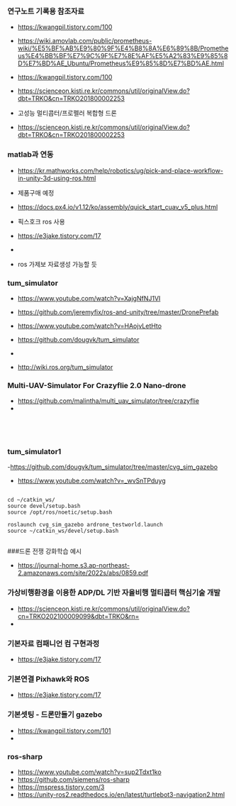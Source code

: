 


### 연구노트 기록용 참조자료

- https://kwangpil.tistory.com/100

- https://wiki.amovlab.com/public/prometheus-wiki/%E5%BF%AB%E9%80%9F%E4%B8%8A%E6%89%8B/Prometheus%E4%BB%BF%E7%9C%9F%E7%8E%AF%E5%A2%83%E9%85%8D%E7%BD%AE_Ubuntu/Prometheus%E9%85%8D%E7%BD%AE.html

- https://kwangpil.tistory.com/100

- https://scienceon.kisti.re.kr/commons/util/originalView.do?dbt=TRKO&cn=TRKO201800002253

- 고성능 멀티콥터/프로펠러 복합형 드론
- https://scienceon.kisti.re.kr/commons/util/originalView.do?dbt=TRKO&cn=TRKO201800002253

### matlab과 연동
- https://kr.mathworks.com/help/robotics/ug/pick-and-place-workflow-in-unity-3d-using-ros.html 


- 제품구매 예정
- https://docs.px4.io/v1.12/ko/assembly/quick_start_cuav_v5_plus.html

- 픽스호크 ros 사용
- https://e3jake.tistory.com/17
- 

- ros 가제보 자료생성 가능할 듯
### tum_simulator
- https://www.youtube.com/watch?v=XajgNfNJ1VI
- https://github.com/jeremyfix/ros-and-unity/tree/master/DronePrefab

- https://www.youtube.com/watch?v=HAojvLetHto
- https://github.com/dougvk/tum_simulator
- 

- http://wiki.ros.org/tum_simulator


### Multi-UAV-Simulator For Crazyflie 2.0 Nano-drone
- https://github.com/malintha/multi_uav_simulator/tree/crazyflie
- 

```




```




### tum_simulator1
-https://github.com/dougvk/tum_simulator/tree/master/cvg_sim_gazebo
- https://www.youtube.com/watch?v=_wvSnTPduyg
```

cd ~/catkin_ws/
source devel/setup.bash
source /opt/ros/noetic/setup.bash

roslaunch cvg_sim_gazebo ardrone_testworld.launch
source ~/catkin_ws/devel/setup.bash


```

###드론 전쟁 강화학습 예시
- https://journal-home.s3.ap-northeast-2.amazonaws.com/site/2022s/abs/0859.pdf

### 가상비행환경을 이용한 ADP/DL 기반 자율비행 멀티콥터 핵심기술 개발
- https://scienceon.kisti.re.kr/commons/util/originalView.do?cn=TRKO202100009099&dbt=TRKO&rn=
- 

### 기본자료  컴패니언 컴 구현과정
- https://e3jake.tistory.com/17


### 기본연결 Pixhawk와 ROS
- https://e3jake.tistory.com/17

### 기본셋팅 - 드론만들기 gazebo
- https://kwangpil.tistory.com/101
- 


### ros-sharp
- https://www.youtube.com/watch?v=sup2Tdxt1ko
- https://github.com/siemens/ros-sharp
- https://mspress.tistory.com/3
- https://unity-ros2.readthedocs.io/en/latest/turtlebot3-navigation2.html

